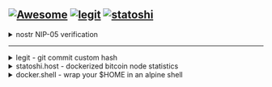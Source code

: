 <AUTOMATION>
<p>

## [![Awesome](https://awesome.re/badge.svg)](https://github.com/RandyMcMillan/randymcmillan/blob/master/sources/awesome.md) [![legit](https://github.com/RandyMcMillan/legit/actions/workflows/automate.yml/badge.svg)](https://github.com/RandyMcMillan/legit/actions/workflows/automate.yml) [![statoshi](https://github.com/bitcoincore-dev/statoshi/actions/workflows/statoshi.yml/badge.svg)](https://github.com/bitcoincore-dev/statoshi/actions/workflows/statoshi.yml)         

<CENTER></CENTER>

</p>
</AUTOMATION>

<details>
<summary>nostr NIP-05 verification</summary>
<p>

[https://nvk.org/n00b-nip](https://nvk.org/n00b-nip5)

NIP5: Mapping Nostr keys to DNS-based internet identifiers

Buy a domain

Setup Domain DNS records to point to GitHub Pages:

| Type | Host              | Answer          | TTL  | Priority |
|------|-------------------|-----------------|------|----------|
| A    | randymcmillan.net | 185.199.108.153 | 3600 |          |
| A    | randymcmillan.net | 185.199.109.153 | 3600 |          |
| A    | randymcmillan.net | 185.199.110.153 | 3600 |          |
| A    | randymcmillan.net | 185.199.111.153 | 3600 |          |

$`` dig randymcmillan.net``

![randymcmillan@randymcmillan.net](randymcmillan@randymcmillan.net.png)

Create a new github repo github.com/new

Create a new file your-repo/.well-known/nostr.json

Edit nostr.json to reflect YOUR pub key and desired nickname this content:

```json
{
  "names": {
  "randymcmillan": "e88a691e98d9987c964521dff60025f60700378a4879180dcbbb4a5027850411"
  }
}
```

Create a new file in the root folder `_config.yml`  and add this line

```
include: [".well-known"]
```

Navigate to github.com/RandyMcMillan/randmcmillan/settings/pages

Under "Build and deployment" select "Deploy from branch" then below select "Main/Master" branch

Under "Custom domain" type your naked randymcmillan.net (github might complain, ignore)

Below it, check Enforce HTTPS. Sometimes this may take a few minutes to be available.

Then head over [branle.netlify.app/settings](https://branle.netlify.app/settings) or [astral.ninja/settings](https://astral.ninja/settings) (using an extension like [Alby](https://getalby.com) or [nos2x](https://chrome.google.com/webstore/detail/nos2x/kpgefcfmnafjgpblomihpgmejjdanjjp))
edit the NIP-05 Indentifier field to reflect "randymcmillan@randymcmillan.net" and press Save
you are all set now, enjoy the vanity address.
</p>
</details>

----


<details>
<summary>legit - git commit custom hash</summary>

```shell
git clone https://github.com/RandyMcMillan/legit.git ~/legit && \
cd ~/legit && ./make-legit.sh
```
</p>
</details>
<details>
<summary>statoshi.host - dockerized bitcoin node statistics</summary>

```shell
/bin/bash -c "$(curl -fsSL https://raw.githubusercontent.com/Homebrew/install/HEAD/install.sh)" && \
brew install docker docker-compose make && \
git clone https://github.com/bitcoincore-dev/statoshi.host.git ~/statoshi.host && \
cd ~/statoshi.host && make init run user=root port=80
```
</p>
</details>
<details>
<summary>docker.shell - wrap your $HOME in an alpine shell</summary>

```shell
git clone https://github.com/RandyMcMillan/docker.shell.git ~/docker.shell && \
cd docker.shell && \
make shell user=root
```
</p>
</details>

